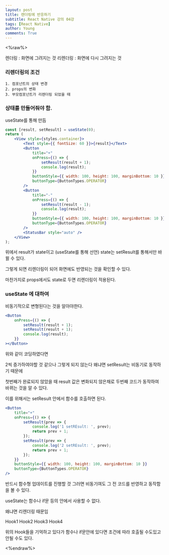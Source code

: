 ```yaml
---
layout: post
title: 렌더링에 반응하기
subtitle: React Native 강의 04강
tags: [React Native]
author: Young
comments: True
---
```


<%raw%>

렌더링 : 화면에 그려지는 것
리렌더링 : 화면에 다시 그려지는 것

### 리렌더링의 조건

```
1. 컴포넌트의 상태 변경
2. props의 변화
3. 부모컴포넌트가 리렌더링 되었을 때
```

### 상태를 만들어줘야 함.

useState를 통해 만듬

```jsx
const [result, setResult] = useState(0);
return (
	<View style={styles.container}>
		<Text style={{ fontSize: 60 }}>{result}</Text>
		<Button
			title="+"
			onPress={() => {
				setResult(result + 1);
				console.log(result);
			}}
			buttonStyle={{ width: 100, height: 100, marginBottom: 10 }}
			buttonType={ButtonTypes.OPERATOR}
		/>
		<Button
			title="-"
			onPress={() => {
				setResult(result - 1);
				console.log(result);
			}}
			buttonStyle={{ width: 100, height: 100, marginBottom: 10 }}
			buttonType={ButtonTypes.OPERATOR}
		/>
		<StatusBar style="auto" />
	</View>
);
```

위에서 result가 state이고 (useState를 통해 선언)
state는 setResult를 통해서만 바뀔 수 있다.

그렇게 되면 리렌더링이 되어 화면에도 반영되는 것을 확인할 수 있다.

마찬가지로 props에서도 state로 두면 리렌더링이 적용된다.

### useState 에 대하여

비동기적으로 변형된다는 것을 알아야한다.

```jsx
<Button
	onPress={() => {
		setResult(result + 1);
		setResult(result + 1);
		console.log(result);
	}}
></Button>
```

위와 같이 코딩하였다면

2씩 증가하여야할 것 같으나
그렇게 되지 않는다
왜냐면 setResult는 비동기로 동작하기 때문에

첫번째가 완료되지 않았을 때 result 값은 변화되지 않은채로
두번째 코드가 동작하여 바뀌는 것을 알 수 있다.

이를 위해서는 setResult 안에서 함수를 호출하면 된다.

```jsx
<Button
	title="+"
	onPress={() => {
		setResult(prev => {
			console.log('1 setREsult: ', prev);
			return prev + 1;
		});
		setResult(prev => {
			console.log('2 setREsult: ', prev);
			return prev + 1;
		});
	}}
	buttonStyle={{ width: 100, height: 100, marginBottom: 10 }}
	buttonType={ButtonTypes.OPERATOR}
/>
```

반드시 함수형 업데이트를 진행할 것
그러면 비동기여도 그 전 코드를 반영하고 동작함을 볼 수 있다.

useState는
함수나 if문 등의 안에서 사용할 수 없다.

왜냐면 리렌더링 때문임

Hook1
Hook2
Hook3
Hook4

위의 Hook들을 기억하고 있다가
함수나 if문안에 있다면 조건에 따라 호출될 수도있고
안될 수도 있다.

<%endraw%>
